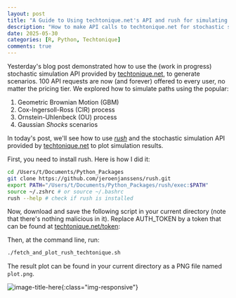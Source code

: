 ```yaml
---
layout: post
title: "A Guide to Using techtonique.net's API and rush for simulating and plotting Stochastic Scenarios"
description: "How to make API calls to techtonique.net for stochastic simulation using diffusion models, and plot the results with rush"
date: 2025-05-30
categories: [R, Python, Techtonique]
comments: true
---
```


Yesterday's blog post demonstrated how to use the (work in progress) stochastic simulation API provided by [techtonique.net](https://www.techtonique.net), to generate scenarios. 100 API requests are now (and forever) offered to every user, no matter the pricing tier. We explored how to simulate paths using the popular:

1. Geometric Brownian Motion (GBM)
2. Cox-Ingersoll-Ross (CIR) process
3. Ornstein-Uhlenbeck (OU) process
4. Gaussian _Shocks_ scenarios
   
In today's post, we'll see how to use [_rush_](https://jeroenjanssens.com/dsatcl/chapter-7-exploring-data) and the stochastic simulation API provided by [techtonique.net](https://www.techtonique.net) to plot simulation results.

First, you need to install rush. Here is how I did it: 

```bash
cd /Users/t/Documents/Python_Packages
git clone https://github.com/jeroenjanssens/rush.git 
export PATH="/Users/t/Documents/Python_Packages/rush/exec:$PATH"
source ~/.zshrc # or source ~/.bashrc
rush --help # check if rush is installed
```

Now, download and save the following script in your current directory (note that there's nothing malicious in it). Replace AUTH_TOKEN by a token that can be found at [techtonique.net/token](https://www.techtonique.net/token): 

<script src="https://gist.github.com/thierrymoudiki/026834be69dfbc034ba05ee27e338ddf.js"></script>

Then, at the command line, run: 

```bash 
./fetch_and_plot_rush_techtonique.sh
```

The result plot can be found in your current directory as a PNG file named `plot.png`.

![image-title-here]({{base}}/images/2025-05-30/2025-05-30-image1.png){:class="img-responsive"}
